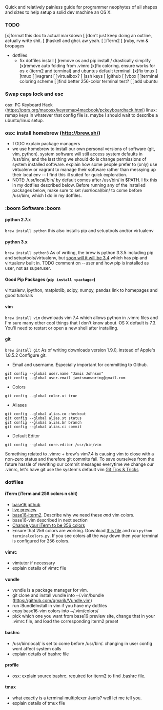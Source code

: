 Quick and relatively painless guide for programmer neophytes of all shapes and sizes to help 
setup a solid dev machine an OS X.

### TODO
[x]format this doc to actual markdown
[ ]don't just keep doing an outline, actually write shit.
[ ]haskell and ghci. aw yeah.
[ ]iTerm2
[ ]ruby, rvm & bropages
- dotfiles
  - fix dotfiles install
    [ ]remove os and pip install / drastically simplify
  [x]remove auto folding from .vimrc
  [x]fix coloring. ensure works for os x (iterm2 and terminal) and ubuntus default terminal.
  [x]fix tmux
[ ]tmux
[ ]vagrant
[ ]virtualbox?
[ ]ssh keys
  [ ]github
  [ ]vbox
[ ]terminal coloring scheme
[ ]find better 256-color terminal test?
[ ]add ubuntu

### Swap caps lock and esc
osx: PC Keyboard Hack (https://pqrs.org/macosx/keyremap4macbook/pckeyboardhack.html) 
linux: remap keys in whatever that config file is. maybe I should wait to describe a ubuntu/linux setup.

### osx: install homebrew (http://brew.sh/)
- TODO explain package managers
- we use homebrew to install our own personal versions of software (git, vim, python).
system software will still access system defaults in /usr/bin/, and the last thing we 
should do is change permissions of system installed software.  explain how some people 
prefer to (only) use virtualenv or vagrant to manage their software rather 
than messying up their local env -- I find this ill suited for quick exploration.
- NOTE: /usr/local/bin/ by default comes after /usr/bin/ in $PATH. I fix this in my dotfiles described
below. Before running any of the installed packages below, make sure to set /usr/local/bin/ to come 
before /usr/bin/, which I do in my dotfiles.

### :boom Software :boom
#### python 2.7.x
`brew install python`
this also installs pip and setuptools and/or virtualenv

#### python 3.x
`brew install python3`
As of writing, the brew is python 3.3.5 including pip and setuptools/virtualenv, but 
[soon will it will be 3.4](https://github.com/Homebrew/homebrew/wiki/Homebrew-and-Python) 
which has pip and virtualenv built in.
TODO comment on --user and how pip is installed as user, not as superuser.

#### Good Pip Packages (`pip install <package>`)
virtualenv, ipython, matplotlib, scipy, numpy, pandas
link to homepages and good tutorials

#### vim
`brew install vim`
downloads vim 7.4 which allows python in .vimrc files and I'm sure many other cool things 
that I don't know about.
OS X default is 7.3. You'll need to restart or open a new shell after installing.

#### git
`brew install git`
As of writing downloads version 1.9.0, instead of Apple's 1.8.5.2
Configure git.
- Email and username. Especially important for committing to Github.
```git
git config --global user.name "Jamis Johnson"
git config --global user.email jamismanwaring@gmail.com
```
- Colors
```git
git config --global color.ui true
```
- Aliases
```git
git config --global alias.co checkout
git config --global alias.st status
git config --global alias.br branch
git config --global alias.ci commit
```
- Default Editor
```git
git config --global core.editor /usr/bin/vim
```
Something related to .vimrc + brew's vim7.4 is causing vim to close with a non-zero 
status and therefore git commits fail. To save ourselves from the future hassle 
of rewriting our commit messages everytime we change our .vimrc, let's have git 
use the system's default vim
[Git Tips & Tricks](http://git-scm.com/book/en/Git-Basics-Tips-and-Tricks)

### dotfiles 
#### iTerm (iTerm and 256 colors n shit)
- [base16 github](https://github.com/chriskempson/base16)
- [live preview](http://chriskempson.github.io/base16/)
- [base16-iterm2](https://github.com/chriskempson/base16-iterm2). Describe why we need these *and* vim colors.
- base16-vim described in next section
- [Change your iTerm to be 256 colors](http://kevin.colyar.net/2011/01/pretty-vim-color-schemes-in-iterm2/?utm_source=rss&utm_medium=rss&utm_campaign=pretty-vim-color-schemes-in-iterm2)
- Ensure that 256 colors are working. Download [this file](https://raw.github.com/incitat/eran-dotfiles/master/bin/terminalcolors.py)
and run `python terminalcolors.py`. If you see colors all the way down then your terminal is configured for 256 colors.

#### vimrc
- vimtutor if necessary
- explain details of vimrc file
#### vundle
- vundle is a package manager for vim.
- git clone and install vundle into ~/.vim/bundle (https://github.com/gmarik/Vundle.vim)
- run :BundleInstall in vim if you have my dotfiles
- copy base16-vim colors into ~/.vim/colors/
- pick which one you want from base16 preview site, change that in your .vimrc file, and load the corresponding iterm2 preset
#### bashrc
- /usr/bin/local/ is set to come before /usr/bin/. changing in user config wont affect system calls
- explain details of bashrc file
#### profile
- osx: explain source bashrc. required for iterm2 to find .bashrc file.
#### tmux
- what exactly is a terminal multiplexer Jamis? well let me tell you.
- explain details of tmux file

